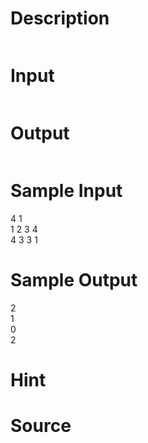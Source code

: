 
# Description

<div class="content"><p><img border="0" src="/source/bzoj/1919/img/aHR0cHM6Ly9seWRzeS5jb20vSnVkZ2VPbmxpbmUvaW1hZ2VzLzE5MTlfMS5qcGc=.jpg" alt=""/></p></div>

# Input

<div class="content"><p><img border="0" src="/source/bzoj/1919/img/aHR0cHM6Ly9seWRzeS5jb20vSnVkZ2VPbmxpbmUvaW1hZ2VzLzE5MTlfMi5qcGc=.jpg" alt=""/></p></div>

# Output

<div class="content"><p><img border="0" src="/source/bzoj/1919/img/aHR0cHM6Ly9seWRzeS5jb20vSnVkZ2VPbmxpbmUvaW1hZ2VzLzE5MTlfMy5qcGc=.jpg" alt=""/></p></div>

# Sample Input

<div class="content"><span class="sampledata">4 1<br/>
1 2 3 4<br/>
4 3 3 1</span></div>

# Sample Output

<div class="content"><span class="sampledata">2<br/>
1<br/>
0<br/>
2</span></div>

# Hint

<div class="content"><p></p></div>

# Source

<div class="content"><p><a href="problemset.php?search="></a></p></div>

